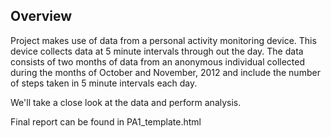 ## Overview

Project makes use of data from a personal activity monitoring
device. This device collects data at 5 minute intervals through out the
day. The data consists of two months of data from an anonymous
individual collected during the months of October and November, 2012
and include the number of steps taken in 5 minute intervals each day.

We'll take a close look at the data and perform analysis.

Final report can be found in PA1_template.html
